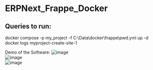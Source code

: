 # ERPNext_Frappe_Docker

## Queries to run:
docker compose -p my_project -f C:\Data\docker\frappe\pwd.yml up -d <br>
docker logs myproject-create-site-1

Demo of the Software:
![image](https://github.com/user-attachments/assets/aca75e11-0df9-4c65-88cf-45f0167d62d6) <br>
![image](https://github.com/user-attachments/assets/fa8dd587-0b64-4c76-ae3a-f0fee8d99d9f) <br>
![image](https://github.com/user-attachments/assets/d307d25c-997b-4cf5-8133-bb8b15665ae7) <br>


